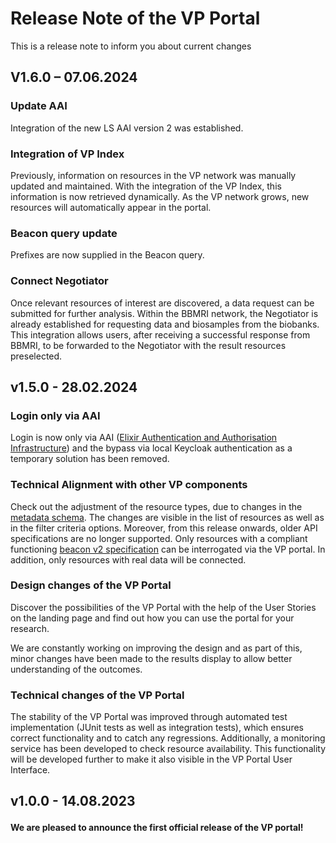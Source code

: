 # Release Note of the VP Portal

This is a release note to inform you about current changes

## V1.6.0 – 07.06.2024

  </p>

### Update AAI
Integration of the new LS AAI version 2 was established.

### Integration of VP Index
Previously, information on resources in the VP network was manually updated and maintained. With the integration of the VP Index, this information is now retrieved dynamically. As the VP network grows, new resources will automatically appear in the portal.

### Beacon query update
Prefixes are now supplied in the Beacon query.

### Connect Negotiator
Once relevant resources of interest are discovered, a data request can be submitted for further analysis. Within the BBMRI network, the Negotiator is already established for requesting data and biosamples from the biobanks. This integration allows users, after receiving a successful response from BBMRI, to be forwarded to the Negotiator with the result resources preselected.


## v1.5.0 - 28.02.2024

 </p>

### Login only via AAI
Login is now only via AAI ([Elixir Authentication and Authorisation Infrastructure](https://elixir-europe.org/platforms/compute/aai)) and the bypass via local Keycloak authentication as a temporary solution has been removed. </p>

### Technical Alignment with other VP components
Check out the adjustment of the resource types, due to changes in the [metadata schema](https://github.com/ejp-rd-vp/resource-metadata-schema). The changes are visible in the list of resources as well as in the filter criteria options.
Moreover, from this release onwards, older API specifications are no longer supported. Only resources with a compliant functioning [beacon v2 specification](https://github.com/ejp-rd-vp/vp-api-specs) can be interrogated via the VP portal. In addition, only resources with real data will be connected.</p>

### Design changes of the VP Portal
Discover the possibilities of the VP Portal with the help of the User Stories on the landing page and find out how you can use the portal for your research.

We are constantly working on improving the design and as part of this, minor changes have been made to the results display to allow better understanding of the outcomes. </p>

### Technical changes of the VP Portal
The stability of the VP Portal was improved through automated test implementation (JUnit tests as well as integration tests), which ensures correct functionality and to catch any regressions.
Additionally, a monitoring service has been developed to check resource availability. This functionality will be developed further to make it also visible in the VP Portal User Interface.


## v1.0.0 - 14.08.2023 </p>

**We are pleased to announce the first official release of the VP portal!**
